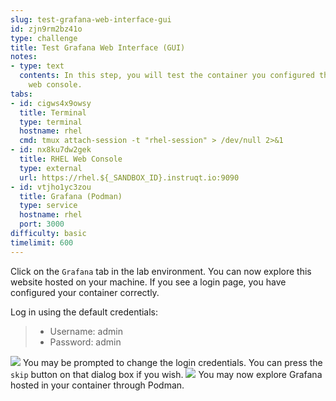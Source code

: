 ```yaml
---
slug: test-grafana-web-interface-gui
id: zjn9rm2bz41o
type: challenge
title: Test Grafana Web Interface (GUI)
notes:
- type: text
  contents: In this step, you will test the container you configured through the RHEL
    web console.
tabs:
- id: cigws4x9owsy
  title: Terminal
  type: terminal
  hostname: rhel
  cmd: tmux attach-session -t "rhel-session" > /dev/null 2>&1
- id: nx8ku7dw2gek
  title: RHEL Web Console
  type: external
  url: https://rhel.${_SANDBOX_ID}.instruqt.io:9090
- id: vtjho1yc3zou
  title: Grafana (Podman)
  type: service
  hostname: rhel
  port: 3000
difficulty: basic
timelimit: 600
---
```

Click on the `Grafana` tab in the lab environment. You can now explore this website hosted on your machine. If you see a login page, you have configured your container correctly.

Log in using the default credentials:
>* Username: admin
>* Password: admin

![](../assets/grafanaloginmenu.png)
You may be prompted to change the login credentials. You can press the `skip` button on that dialog box if you wish.
![](../assets/skippassword.png)
You may now explore Grafana hosted in your container through Podman.